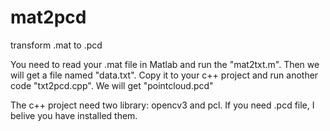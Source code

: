 # mat2pcd
transform .mat to .pcd

You need to read your .mat file in Matlab and run the "mat2txt.m".
Then we will get a file named "data.txt". Copy it to your c++ project and run another code "txt2pcd.cpp".
We will get "pointcloud.pcd"

The c++ project need two library: opencv3 and pcl. If you need .pcd file, I belive you have installed them.   
